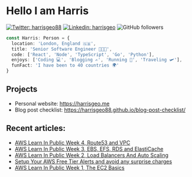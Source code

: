 # Hello I am Harris

[![Twitter: harrisgeo88](https://img.shields.io/twitter/follow/harrisgeo88?style=social)](https://twitter.com/harrisgeo88)
[![Linkedin: harrisgeo](https://img.shields.io/badge/-Harris%20Geo-blue?style=flat-square&logo=Linkedin&logoColor=white&link=https://www.linkedin.com/in/charilaos-georgakakis/)](https://www.linkedin.com/in/charilaos-georgakakis/)
![GitHub followers](https://img.shields.io/github/followers/harrisgeo88?label=Follow&style=social)

```typescript
const Harris: Person = {
  location: 'London, England 🇬🇧',
  title: 'Senior Software Engineer 👨🏻‍💻',
  code: ['React', 'Node', 'TypeScript', 'Go', 'Python'],
  enjoys: ['Coding 💻', 'Blogging ✍', 'Running 🏃', 'Traveling 🛩'],
  funFact: 'I have been to 40 countries 🌍'
}
```

## Projects

- Personal website: https://harrisgeo.me
- Blog post checklist: https://harrisgeo88.github.io/blog-post-checklist/

## Recent articles:
- [AWS Learn In Public Week 4, Route53 and VPC](https://www.harrisgeo.me/blogs/aws-learn-in-public-week-4-route53-and-vpc)
- [AWS Learn In Public Week 3, EBS, EFS, RDS and ElastiCache](https://www.harrisgeo.me/blogs/aws-learn-in-public-week-3-ebs-efs-rds-and-elasticache)
- [AWS Learn In Public Week 2, Load Balancers And Auto Scaling](https://www.harrisgeo.me/blogs/aws-learn-in-public-week-2-load-balancers-and-auto-scaling)
- [Setup Your AWS Free Tier Alerts and avoid any surprise charges](https://www.harrisgeo.me/blogs/setup-your-aws-free-tier-alerts-and-avoid-any-surprise-charges)
- [AWS Learn In Public Week 1, The EC2 Basics](https://www.harrisgeo.me/blogs/aws-learn-in-public-week-1-the-ec2-basics)